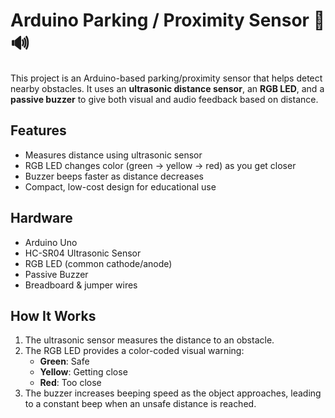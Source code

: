 
# Arduino Parking / Proximity Sensor 🚗🔊

This project is an Arduino-based parking/proximity sensor that helps detect nearby obstacles.
It uses an **ultrasonic distance sensor**, an **RGB LED**, and a **passive buzzer** to give both
visual and audio feedback based on distance.

## Features
- Measures distance using ultrasonic sensor
- RGB LED changes color (green → yellow → red) as you get closer
- Buzzer beeps faster as distance decreases
- Compact, low-cost design for educational use

## Hardware
- Arduino Uno
- HC-SR04 Ultrasonic Sensor
- RGB LED (common cathode/anode)
- Passive Buzzer
- Breadboard & jumper wires

## How It Works
1. The ultrasonic sensor measures the distance to an obstacle.
2. The RGB LED provides a color-coded visual warning:
   - **Green**: Safe
   - **Yellow**: Getting close
   - **Red**: Too close
3. The buzzer increases beeping speed as the object approaches, leading to a constant beep when an unsafe distance is reached.
